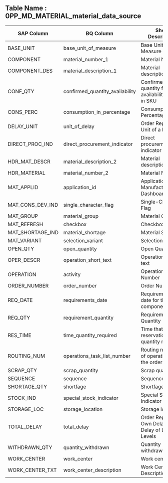 

## Table Name : 0PP_MD_MATERIAL_material_data_source

| SAP Column | BQ Column | Short Description |
|---|---|---|
| BASE_UNIT | base_unit_of_measure | Base Unit of Measure |
| COMPONENT | material_number_1 | Material Number |
| COMPONENT_DES | material_description_1 | Material description |
| CONF_QTY | confirmed_quantity_availability | Confirmed quantity for availability check in SKU |
| CONS_PERC | consumption_in_percentage | Consumption in Percentage |
| DELAY_UNIT | unit_of_delay | Order Report: Unit of a Delay |
| DIRECT_PROC_IND | direct_procurement_indicator | Direct procurement indicator |
| HDR_MAT_DESCR | material_description_2 | Material description |
| HDR_MATERIAL | material_number_2 | Material Number |
| MAT_APPLID | application_id | Application ID for Manufacturing Dashboard |
| MAT_CONS_DEV_IND | single_character_flag | Single-Character Flag |
| MAT_GROUP | material_group | Material Group |
| MAT_REFRESH | checkbox | Checkbox |
| MAT_SHORTAGE_IND | material_shortage | Material Shortage |
| MAT_VARIANT | selection_variant | Selection Variant |
| OPEN_QTY | open_quantity | Open Quantity |
| OPER_DESCR | operation_short_text | Operation short text |
| OPERATION | activity | Operation/Activity Number |
| ORDER_NUMBER | order_number | Order Number |
| REQ_DATE | requirements_date | Requirements date for the component |
| REQ_QTY | requirement_quantity | Requirement Quantity |
| RES_TIME | time_quantity_required | Time that reservation quantity required |
| ROUTING_NUM | operations_task_list_number | Routing number of operations in the order |
| SCRAP_QTY | scrap_quantity | Scrap quantity |
| SEQUENCE | sequence | Sequence |
| SHORTAGE_QTY | shortfage | Shortfage |
| STOCK_IND | special_stock_indicator | Special Stock Indicator |
| STORAGE_LOC | storage_location | Storage location |
| TOTAL_DELAY | total_delay | Order Report: Own Delay + Delay of Lower Levels |
| WITHDRAWN_QTY | quantity_withdrawn | Quantity withdrawn |
| WORK_CENTER | work_center | Work center |
| WORK_CENTER_TXT | work_center_description | Work Center Description |